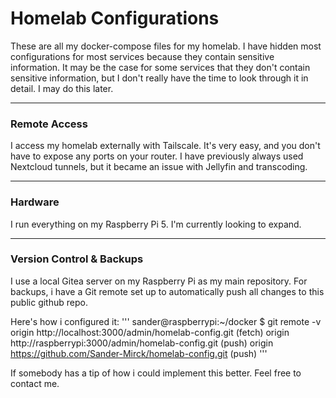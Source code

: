 # Homelab Configurations

These are all my docker-compose files for my homelab. I have hidden most configurations for most services because they contain sensitive information. It may be the case for some services that they don't contain sensitive information, but I don't really have the time to look through it in detail. I may do this later.

---

### Remote Access

I access my homelab externally with Tailscale. It's very easy, and you don't have to expose any ports on your router. I have previously always used Nextcloud tunnels, but it became an issue with Jellyfin and transcoding. 

---

### Hardware

I run everything on my Raspberry Pi 5. I'm currently looking to expand.

---

### Version Control & Backups

I use a local Gitea server on my Raspberry Pi as my main repository. For backups, i have a Git remote set up to automatically push all changes to this public github repo. 

Here's how i configured it:
'''
sander@raspberrypi:~/docker $ git remote -v
origin	http://localhost:3000/admin/homelab-config.git (fetch)
origin	http://raspberrypi:3000/admin/homelab-config.git (push)
origin	https://github.com/Sander-Mirck/homelab-config.git (push)
'''

If somebody has a tip of how i could implement this better. Feel free to contact me.